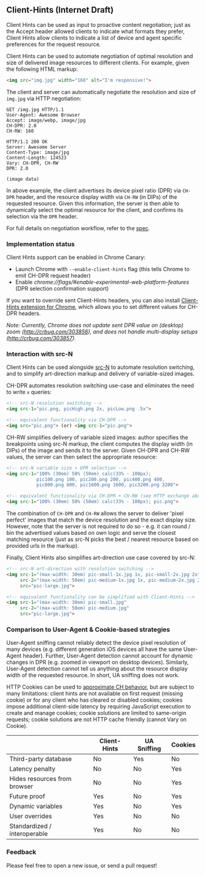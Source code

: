 ## Client-Hints (Internet Draft)

Client Hints can be used as input to proactive content negotiation; just as the Accept header allowed clients to indicate what formats they prefer, Client Hints allow clients to indicate a list of device and agent specific preferences for the request resource.

Client Hints can be used to automate negotiation of optimal resolution and size of delivered image resources to different clients. For example, given the following HTML markup:

```html
<img src="img.jpg" width="160" alt="I'm responsive!">
```

The client and server can automatically negotiate the resolution and size of `img.jpg` via HTTP negotiation:

```http
GET /img.jpg HTTP/1.1
User-Agent: Awesome Browser
Accept: image/webp, image/jpg
CH-DPR: 2.0
CH-RW: 160
```
```http
HTTP/1.1 200 OK
Server: Awesome Server
Content-Type: image/jpg
Content-Length: 124523
Vary: CH-DPR, CH-RW
DPR: 2.0

(image data)
```

In above example, the client advertises its device pixel ratio (DPR) via `CH-DPR` header, and the resource display width via `CH-RW` (in DIPs) of the requested resource. Given this information, the server is then able to dynamically select the optimal resource for the client, and confirms its selection via the `DPR` header.

For full details on negotiation workflow, refer to the [spec](https://github.com/igrigorik/http-client-hints/blob/master/draft-grigorik-http-client-hints-01.txt).


### Implementation status

Client Hints support can be enabled in Chrome Canary:

* Launch Chrome with `--enable-client-hints` flag (this tells Chrome to emit CH-DPR request header)
* Enable _chrome://flags/#enable-experimental-web-platform-features_ (DPR selection confirmation support)

If you want to override sent Client-Hints headers, you can also install [Client-Hints extension for Chrome](https://chrome.google.com/webstore/detail/client-hints/gdghpgmkfaedgngmnahnaaegpacanlef), which allows you to set different values for CH-DPR headers.

_Note: Currently, Chrome does not update sent DPR value on (desktop) zoom (http://crbug.com/303856), and does not handle multi-display setups (http://crbug.com/303857)._


### Interaction with src-N

Client Hints can be used alongside [src-N](http://tabatkins.github.io/specs/respimg/Overview.html) to automate resolution switching, and to simplify art-direction markup and delivery of variable-sized images.

CH-DPR automates resolution switching use-case and eliminates the need to write `x` queries:

```html
<!-- src-N resolution switching -->
<img src-1="pic.png, picHigh.png 2x, picLow.png .5x">

<!-- equivalent functionality via CH-DPR -->
<img src="pic.png"> (or) <img src-1="pic.png">
```

CH-RW simplifies delivery of variable sized images: author specifies the breakpoints using src-N markup, the client computes the display width (in DIPs) of the image and sends it to the server. Given CH-DPR and CH-RW values, the server can then select the appropriate resource:

```html
<!-- src-N variable size + DPR selection -->
<img src-1="100% (30em) 50% (50em) calc(33% - 100px);
           pic100.png 100, pic200.png 200, pic400.png 400,
           pic800.png 800, pic1600.png 1600, pic3200.png 3200">

<!-- equivalent functionality via CH-DPR + CH-RW (see HTTP exchange above) -->
<img src-1="100% (30em) 50% (50em) calc(33% - 100px); pic.png">
```

The combination of `CH-DPR` and `CH-RW` allows the server to deliver 'pixel perfect' images that match the device resolution and the exact display size. However, note that the server is not required to do so - e.g. it can round / bin the advertised values based on own logic and serve the closest matching resource (just as src-N picks the best / nearest resource based on provided urls in the markup).

Finally, Client Hints also simplifies art-direction use case covered by src-N:

```html
<!-- src-N art-direction with resolution switching -->
<img src-1="(max-width: 30em) pic-small-1x.jpg 1x, pic-small-2x.jpg 2x"
     src-2="(max-width: 50em) pic-medium-1x.jpg 1x, pic-medium-2x.jpg 2x"
     src="pic-large.jpg">

<!-- equivalent functionality can be simplified with Client-Hints -->
<img src-1="(max-width: 30em) pic-small.jpg"
     src-2="(max-width: 50em) pic-medium.jpg"
     src="pic-large.jpg">
```


### Comparison to User-Agent & Cookie-based strategies

User-Agent sniffing cannot reliably detect the device pixel resolution of many devices (e.g. different generation iOS devices all have the same User-Agent header). Further, User-Agent detection cannot account for dynamic changes in DPR (e.g. zoomed in viewport on desktop devices). Similarly, User-Agent detection cannot tell us anything about the resource display width of the requested resource. In short, UA sniffing does not work.

HTTP Cookies can be used to [approximate CH behavior](https://github.com/jonathantneal/http-client-hints), but are subject to many limitations: client hints are not available on first request (missing cookie) or for any client who has cleared or disabled cookies; cookies impose additional client-side latency by requiring JavaScript execution to create and manage cookies; cookie solutions are limited to same-origin requests; cookie solutions are not HTTP cache friendly (cannot Vary on Cookie).

<table>
<thead>
  <tr>
    <th></th>
    <th>Client-Hints</th>
    <th>UA Sniffing</th>
    <th>Cookies</th>
  </tr>
</thead>
<tbody>
  <tr>
    <td>Third-party database</td>
    <td>No</td>
    <td>Yes</td>
    <td>No</td>
  </tr>
  <tr>
    <td>Latency penalty</td>
    <td>No</td>
    <td>No</td>
    <td>Yes</td>
  </tr>
  <tr>
    <td>Hides resources from browser</td>
    <td>No</td>
    <td>No</td>
    <td>Yes</td>
  </tr>
  <tr>
    <td>Future proof</td>
    <td>Yes</td>
    <td>No</td>
    <td>Yes</td>
  </tr>
  <tr>
    <td>Dynamic variables</td>
    <td>Yes</td>
    <td>No</td>
    <td>Yes</td>
  </tr>
  <tr>
    <td>User overrides</td>
    <td>Yes</td>
    <td>No</td>
    <td>No</td>
  </tr>
  <tr>
    <td>Standardized / interoperable</td>
    <td>Yes</td>
    <td>No</td>
    <td>No</td>
  </tr>
</tbody>
</table>

### Feedback

Please feel free to open a new issue, or send a pull request!
